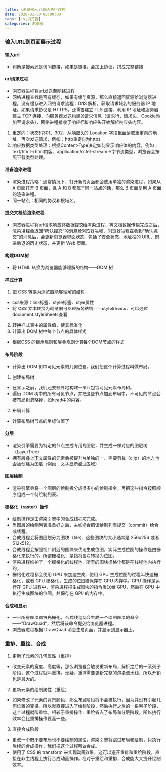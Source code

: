```yaml
---
title: <浏览器>url输入执行过程
date: 2020-01-30 00:00:00
tags: [js,浏览器]
categories: 浏览器
---
```


### 输入URL到页面展示过程

#### 输入url

- 判断是搜索还是访问链接，如果是链接，会加上协议，拼成完整链接

#### url请求过程

- 浏览器进程将url发送至网络进程
- 网络进程查找是否有缓存，如果有缓存资源，那么直接返回资源给浏览器进程。没有缓存进入网络请求流程：DNS 解析，获取请求域名的服务器 IP 地址。如果请求协议是 HTTPS，还需要建立 TLS 连接、利用 IP 地址和服务器建立 TCP 连接、向服务器发送构建的请求信息（请求行、请求头、Cookie添加至请求头）、网络进程接收了响应行和响应头开始解析响应头内容。
 
 1. 重定向：状态码301、302，从响应头的 Location 字段里面读取重定向的地址，再次发送请求，例如：http重定向为https
 2. 响应数据类型处理：根据Content-Type决定如何显示响应体的内容，例如：text/html->html内容、application/octet-stream->字节流类型，浏览器会按照下载类型处理。

#### 准备渲染进程

- 渲染进程策略：通常情况下，打开新的页面都会使用单独的渲染进程，如果从 A 页面打开 B 页面，且 A 和 B 都属于同一站点的话，那么 B 页面复用 A 页面的渲染进程。
- 同一站点：相同的协议和根域名。

#### 提交文档给渲染进程

- 浏览器进程将url请求响应体数据提交给渲染进程，等文档数据传输完成之后，渲染进程会返回“确认提交”的消息给浏览器进程，浏览器进程在收到“确认提交”的消息后，会更新浏览器界面状态，包括了安全状态、地址栏的 URL、前进后退的历史状态，并更新 Web 页面。

#### 构建DOM树

- 将 HTML 转换为浏览器能够理解的结构——DOM 树

#### 样式计算

1. 把 CSS 转换为浏览器能够理解的结构
 
 - css来源：link标签、style标签、style属性
 - 将 CSS 文本转换为浏览器可以理解的结构——styleSheets，可以通过document.styleSheets查看

2. 转换样式表中的属性值，使其标准化
3. 计算出 DOM 树中每个节点的具体样式

- 根据CSS 的继承规则和层叠规则计算每个DOM节点的样式
 
#### 布局阶段

- 计算出 DOM 树中可见元素的几何位置，我们把这个计算过程叫做布局。

1. 创建布局树

- 在显示之前，我们还要额外地构建一棵只包含可见元素布局树。
- 遍历 DOM 树中的所有可见节点，并把这些节点加到布局中，不可见的节点会被布局树忽略掉，如head中的内容。

2. 布局计算

- 计算布局树节点的坐标位置了

#### 分层

- 渲染引擎需要为特定的节点生成专用的图层，并生成一棵对应的图层树（LayerTree）
- 拥有[层叠上下文](https://developer.mozilla.org/zh-CN/docs/Web/Guide/CSS/Understanding_z_index/The_stacking_context)属性的元素会被提升为单独的一、需要剪裁（clip）的地方也会被创建为图层（例如：文字显示超过区域）

#### 图层绘制

- 渲染引擎会将一个图层的绘制拆分成很多小的绘制指令，再把这些指令按照顺序组成一个待绘制列表。

#### 栅格化（raster）操作

- 绘制操作是由渲染引擎中的合成线程来完成。
- 当图层的绘制列表准备好之后，主线程会把该绘制列表提交（commit）给合成线程。
- 合成线程会将图层划分为图块（tile），这些图块的大小通常是 256x256 或者 512x512。
- 合成线程会按照视口附近的图块来优先生成位图，实际生成位图的操作是由栅格化来执行的。所谓栅格化，是指将图块转换为位图。
- 渲染进程维护了一个栅格化的线程池，所有的图块栅格化都是在线程池内执行的。
- 栅格化过程都会使用 GPU 来加速生成，使用 GPU 生成位图的过程叫快速栅格化，或者 GPU 栅格化，生成的位图被保存在 GPU 内存中。GPU 操作是运行在 GPU 进程中，渲染进程把生成图块的指令发送给 GPU，然后在 GPU 中执行生成图块的位图，并保存在 GPU 的内存中。
 
 #### 合成和显示
 
 - 一旦所有图块都被光栅化，合成线程就会生成一个绘制图块的命令——“DrawQuad”，然后将该命令提交给浏览器进程。
 - 浏览器进程根据 DrawQuad 消息生成页面，并显示到显示器上。

### 重排、重绘、合成

1. 更新了元素的几何属性（重排）

- 改变元素的宽度、高度等，那么浏览器会触发重新布局，解析之后的一系列子阶段，这个过程就叫重排。无疑，重排需要更新完整的渲染流水线，所以开销也是最大的。

2. 更新元素的绘制属性（重绘）

- 如果修改了元素的背景颜色，那么布局阶段将不会被执行，因为并没有引起几何位置的变换，所以就直接进入了绘制阶段，然后执行之后的一系列子阶段，这个过程就叫重绘。相较于重排操作，重绘省去了布局和分层阶段，所以执行效率会比重排操作要高一些。

3. 直接合成阶段

- 更改一个既不要布局也不要绘制的属性，渲染引擎将跳过布局和绘制，只执行后续的合成操作，我们把这个过程叫做合成。
- 使用了 CSS 的 transform 来实现动画效果，这可以避开重排和重绘阶段，直接在非主线程上执行合成动画操作。相对于重绘和重排，合成能大大提升绘制效率。